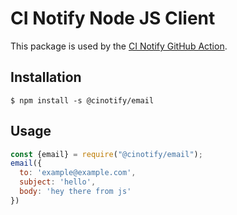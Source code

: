 # CI Notify Node JS Client

This package is used by the [CI Notify GitHub Action](https://github.com/cinotify/github-action).

## Installation

```
$ npm install -s @cinotify/email
```

## Usage

```js
const {email} = require("@cinotify/email");
email({
  to: 'example@example.com',
  subject: 'hello',
  body: 'hey there from js'
})
```